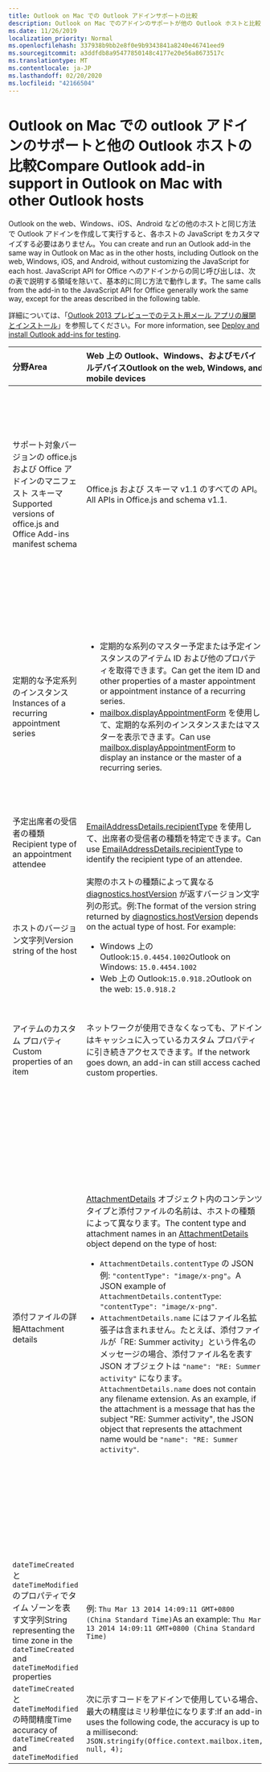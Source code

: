 ```yaml
---
title: Outlook on Mac での Outlook アドインサポートの比較
description: Outlook on Mac でのアドインのサポートが他の Outlook ホストと比較する方法について説明します。
ms.date: 11/26/2019
localization_priority: Normal
ms.openlocfilehash: 337938b9bb2e8f0e9b9343841a8240e46741eed9
ms.sourcegitcommit: a3ddfdb8a95477850148c4177e20e56a8673517c
ms.translationtype: MT
ms.contentlocale: ja-JP
ms.lasthandoff: 02/20/2020
ms.locfileid: "42166504"
---
```

# <a name="compare-outlook-add-in-support-in-outlook-on-mac-with-other-outlook-hosts"></a><span data-ttu-id="a55c7-103">Outlook on Mac での outlook アドインのサポートと他の Outlook ホストの比較</span><span class="sxs-lookup"><span data-stu-id="a55c7-103">Compare Outlook add-in support in Outlook on Mac with other Outlook hosts</span></span>

<span data-ttu-id="a55c7-104">Outlook on the web、Windows、iOS、Android などの他のホストと同じ方法で Outlook アドインを作成して実行すると、各ホストの JavaScript をカスタマイズする必要はありません。</span><span class="sxs-lookup"><span data-stu-id="a55c7-104">You can create and run an Outlook add-in the same way in Outlook on Mac as in the other hosts, including Outlook on the web, Windows, iOS, and Android, without customizing the JavaScript for each host.</span></span> <span data-ttu-id="a55c7-105">JavaScript API for Office へのアドインからの同じ呼び出しは、次の表で説明する領域を除いて、基本的に同じ方法で動作します。</span><span class="sxs-lookup"><span data-stu-id="a55c7-105">The same calls from the add-in to the JavaScript API for Office generally work the same way, except for the areas described in the following table.</span></span>

<span data-ttu-id="a55c7-106">詳細については、「[Outlook 2013 プレビューでのテスト用メール アプリの展開とインストール](testing-and-tips.md)」を参照してください。</span><span class="sxs-lookup"><span data-stu-id="a55c7-106">For more information, see [Deploy and install Outlook add-ins for testing](testing-and-tips.md).</span></span>

| <span data-ttu-id="a55c7-107">分野</span><span class="sxs-lookup"><span data-stu-id="a55c7-107">Area</span></span> | <span data-ttu-id="a55c7-108">Web 上の Outlook、Windows、およびモバイルデバイス</span><span class="sxs-lookup"><span data-stu-id="a55c7-108">Outlook on the web, Windows, and mobile devices</span></span> | <span data-ttu-id="a55c7-109">Outlook on Mac</span><span class="sxs-lookup"><span data-stu-id="a55c7-109">Outlook on Mac</span></span> |
|:-----|:-----|:-----|
| <span data-ttu-id="a55c7-110">サポート対象バージョンの office.js および Office アドインのマニフェスト スキーマ</span><span class="sxs-lookup"><span data-stu-id="a55c7-110">Supported versions of office.js and Office Add-ins manifest schema</span></span> | <span data-ttu-id="a55c7-111">Office.js および スキーマ v1.1 のすべての API。</span><span class="sxs-lookup"><span data-stu-id="a55c7-111">All APIs in Office.js and schema v1.1.</span></span> | <span data-ttu-id="a55c7-112">Office.js および スキーマ v1.1 のすべての API。</span><span class="sxs-lookup"><span data-stu-id="a55c7-112">All APIs in Office.js and schema v1.1.</span></span><br><br><span data-ttu-id="a55c7-113">**注**: Outlook on Mac では、会議の保存はサポートされていません。</span><span class="sxs-lookup"><span data-stu-id="a55c7-113">**NOTE**: Outlook on Mac does not support saving a meeting.</span></span> <span data-ttu-id="a55c7-114">`saveAsync` メソッドは、作成モードの会議から呼び出されると失敗します。</span><span class="sxs-lookup"><span data-stu-id="a55c7-114">The `saveAsync` method fails when called from a meeting in compose mode.</span></span> <span data-ttu-id="a55c7-115">回避策については、「[Office JS API を使用して Outlook for Mac で会議を下書きとして保存できない](https://support.microsoft.com/help/4505745)」を参照してください。</span><span class="sxs-lookup"><span data-stu-id="a55c7-115">See [Cannot save a meeting as a draft in Outlook for Mac by using Office JS API](https://support.microsoft.com/help/4505745) for a workaround.</span></span> |
| <span data-ttu-id="a55c7-116">定期的な予定系列のインスタンス</span><span class="sxs-lookup"><span data-stu-id="a55c7-116">Instances of a recurring appointment series</span></span> | <ul><li><span data-ttu-id="a55c7-117">定期的な系列のマスター予定または予定インスタンスのアイテム ID および他のプロパティを取得できます。</span><span class="sxs-lookup"><span data-stu-id="a55c7-117">Can get the item ID and other properties of a master appointment or appointment instance of a recurring series.</span></span></li><li><span data-ttu-id="a55c7-118">[mailbox.displayAppointmentForm](../reference/objectmodel/preview-requirement-set/office.context.mailbox.md#methods) を使用して、定期的な系列のインスタンスまたはマスターを表示できます。</span><span class="sxs-lookup"><span data-stu-id="a55c7-118">Can use [mailbox.displayAppointmentForm](../reference/objectmodel/preview-requirement-set/office.context.mailbox.md#methods) to display an instance or the master of a recurring series.</span></span></li></ul> | <ul><li><span data-ttu-id="a55c7-119">マスター予定のアイテム ID と他のプロパティを取得できますが、定期的な系列のインスタンスのアイテム ID とプロパティは取得できません。</span><span class="sxs-lookup"><span data-stu-id="a55c7-119">Can get the item ID and other properties of the master appointment, but not those of an instance of a recurring series.</span></span></li><li><span data-ttu-id="a55c7-p103">定期的な系列のマスター予定を表示できます。アイテム ID がない場合、定期的な系列のインスタンスは表示できません。</span><span class="sxs-lookup"><span data-stu-id="a55c7-p103">Can display the master appointment of a recurring series. Without the item ID, cannot display an instance of a recurring series.</span></span></li></ul> |
| <span data-ttu-id="a55c7-122">予定出席者の受信者の種類</span><span class="sxs-lookup"><span data-stu-id="a55c7-122">Recipient type of an appointment attendee</span></span> | <span data-ttu-id="a55c7-123">[EmailAddressDetails.recipientType](/javascript/api/outlook/office.emailaddressdetails#recipienttype) を使用して、出席者の受信者の種類を特定できます。</span><span class="sxs-lookup"><span data-stu-id="a55c7-123">Can use [EmailAddressDetails.recipientType](/javascript/api/outlook/office.emailaddressdetails#recipienttype) to identify the recipient type of an attendee.</span></span> | <span data-ttu-id="a55c7-124">`EmailAddressDetails.recipientType` は予定出席者には `undefined` を返します。</span><span class="sxs-lookup"><span data-stu-id="a55c7-124">`EmailAddressDetails.recipientType` returns `undefined` for appointment attendees.</span></span> |
| <span data-ttu-id="a55c7-125">ホストのバージョン文字列</span><span class="sxs-lookup"><span data-stu-id="a55c7-125">Version string of the host</span></span> | <span data-ttu-id="a55c7-p104">実際のホストの種類によって異なる [diagnostics.hostVersion](/javascript/api/outlook/office.diagnostics#hostversion) が返すバージョン文字列の形式。例:</span><span class="sxs-lookup"><span data-stu-id="a55c7-p104">The format of the version string returned by [diagnostics.hostVersion](/javascript/api/outlook/office.diagnostics#hostversion) depends on the actual type of host. For example:</span></span><ul><li><span data-ttu-id="a55c7-128">Windows 上の Outlook:`15.0.4454.1002`</span><span class="sxs-lookup"><span data-stu-id="a55c7-128">Outlook on Windows: `15.0.4454.1002`</span></span></li><li><span data-ttu-id="a55c7-129">Web 上の Outlook:`15.0.918.2`</span><span class="sxs-lookup"><span data-stu-id="a55c7-129">Outlook on the web: `15.0.918.2`</span></span></li></ul> |<span data-ttu-id="a55c7-130">Outlook on the Mac で返される`Diagnostics.hostVersion`バージョン文字列の例を次に示します。`15.0 (140325)`</span><span class="sxs-lookup"><span data-stu-id="a55c7-130">An example of the version string returned by `Diagnostics.hostVersion` on Outlook on Mac: `15.0 (140325)`</span></span> |
| <span data-ttu-id="a55c7-131">アイテムのカスタム プロパティ</span><span class="sxs-lookup"><span data-stu-id="a55c7-131">Custom properties of an item</span></span> | <span data-ttu-id="a55c7-132">ネットワークが使用できなくなっても、アドインはキャッシュに入っているカスタム プロパティに引き続きアクセスできます。</span><span class="sxs-lookup"><span data-stu-id="a55c7-132">If the network goes down, an add-in can still access cached custom properties.</span></span> | <span data-ttu-id="a55c7-133">Outlook on Mac はカスタムプロパティをキャッシュに入れないので、ネットワークがダウンした場合、アドインはアクセスできなくなります。</span><span class="sxs-lookup"><span data-stu-id="a55c7-133">Because Outlook on Mac does not cache custom properties, if the network goes down, add-ins would not be able to access them.</span></span> |
| <span data-ttu-id="a55c7-134">添付ファイルの詳細</span><span class="sxs-lookup"><span data-stu-id="a55c7-134">Attachment details</span></span> | <span data-ttu-id="a55c7-135">[AttachmentDetails](/javascript/api/outlook/office.attachmentdetails) オブジェクト内のコンテンツ タイプと添付ファイルの名前は、ホストの種類によって異なります。</span><span class="sxs-lookup"><span data-stu-id="a55c7-135">The content type and attachment names in an [AttachmentDetails](/javascript/api/outlook/office.attachmentdetails) object depend on the type of host:</span></span><ul><li><span data-ttu-id="a55c7-136">`AttachmentDetails.contentType` の JSON 例: `"contentType": "image/x-png"`。</span><span class="sxs-lookup"><span data-stu-id="a55c7-136">A JSON example of `AttachmentDetails.contentType`: `"contentType": "image/x-png"`.</span></span> </li><li><span data-ttu-id="a55c7-p105">`AttachmentDetails.name` にはファイル名拡張子は含まれません。たとえば、添付ファイルが「RE: Summer activity」という件名のメッセージの場合、添付ファイル名を表す JSON オブジェクトは `"name": "RE: Summer activity"` になります。</span><span class="sxs-lookup"><span data-stu-id="a55c7-p105">`AttachmentDetails.name` does not contain any filename extension. As an example, if the attachment is a message that has the subject "RE: Summer activity", the JSON object that represents the attachment name would be `"name": "RE: Summer activity"`.</span></span></li></ul> | <ul><li><span data-ttu-id="a55c7-139">`AttachmentDetails.contentType` の JSON 例: `"contentType" "image/png"`</span><span class="sxs-lookup"><span data-stu-id="a55c7-139">A JSON example of `AttachmentDetails.contentType`: `"contentType" "image/png"`</span></span></li><li><span data-ttu-id="a55c7-p106">`AttachmentDetails.name` には、ファイル名拡張子が必ず含まれます。メール アイテムの添付ファイルの拡張子は .eml で、予定の拡張子は .ics です。添付ファイルが「RE: Summer activity」という件名の電子メールである場合、その添付ファイル名を表す JSON オブジェクトは `"name": "RE: Summer activity.eml"` になります。</span><span class="sxs-lookup"><span data-stu-id="a55c7-p106">`AttachmentDetails.name` always includes a filename extension. Attachments that are mail items have a .eml extension, and appointments have a .ics extension. As an example, if an attachment is an email with the subject "RE: Summer activity", the JSON object that represents the attachment name would be `"name": "RE: Summer activity.eml"`.</span></span><p><span data-ttu-id="a55c7-143">**注**: アドインを介するなど、ファイルがプログラムによって拡張子なしで添付される場合、`AttachmentDetails.name` にはファイル名の一部として拡張子は含まれません。</span><span class="sxs-lookup"><span data-stu-id="a55c7-143">**NOTE**: If a file is programmatically attached (e.g through an add-in) without an extension then the `AttachmentDetails.name`  will not contain the extension as part of filename.</span></span></p></li></ul> |
| <span data-ttu-id="a55c7-144">`dateTimeCreated` と `dateTimeModified` のプロパティでタイム ゾーンを表す文字列</span><span class="sxs-lookup"><span data-stu-id="a55c7-144">String representing the time zone in the `dateTimeCreated` and `dateTimeModified` properties</span></span> |<span data-ttu-id="a55c7-145">例: `Thu Mar 13 2014 14:09:11 GMT+0800 (China Standard Time)`</span><span class="sxs-lookup"><span data-stu-id="a55c7-145">As an example: `Thu Mar 13 2014 14:09:11 GMT+0800 (China Standard Time)`</span></span> | <span data-ttu-id="a55c7-146">例: `Thu Mar 13 2014 14:09:11 GMT+0800 (CST)`</span><span class="sxs-lookup"><span data-stu-id="a55c7-146">As an example: `Thu Mar 13 2014 14:09:11 GMT+0800 (CST)`</span></span> |
| <span data-ttu-id="a55c7-147">`dateTimeCreated` と `dateTimeModified` の時間精度</span><span class="sxs-lookup"><span data-stu-id="a55c7-147">Time accuracy of `dateTimeCreated` and `dateTimeModified`</span></span> | <span data-ttu-id="a55c7-148">次に示すコードをアドインで使用している場合、最大の精度はミリ秒単位になります:</span><span class="sxs-lookup"><span data-stu-id="a55c7-148">If an add-in uses the following code, the accuracy is up to a millisecond:</span></span><br/>`JSON.stringify(Office.context.mailbox.item, null, 4);`| <span data-ttu-id="a55c7-149">精度は最高で秒単位となります。</span><span class="sxs-lookup"><span data-stu-id="a55c7-149">The accuracy is up to only a second.</span></span> |

